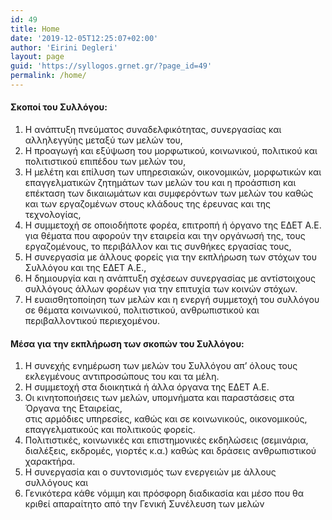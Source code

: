 ```yaml
---
id: 49
title: Home
date: '2019-12-05T12:25:07+02:00'
author: 'Eirini Degleri'
layout: page
guid: 'https://syllogos.grnet.gr/?page_id=49'
permalink: /home/
---
```


#### Σκοποί του Συλλόγου:

1. Η ανάπτυξη πνεύματος συναδελφικότητας, συνεργασίας και αλληλεγγύης μεταξύ των μελών του,
2. Η προαγωγή και εξύψωση του μορφωτικού, κοινωνικού, πολιτικού και πολιτιστικού επιπέδου των μελών του,
3. Η μελέτη και επίλυση των υπηρεσιακών, οικονομικών, μορφωτικών και επαγγελματικών ζητημάτων των μελών του και η προάσπιση και επέκταση των δικαιωμάτων και συμφερόντων των μελών του καθώς και των εργαζομένων στους κλάδους της έρευνας και της τεχνολογίας,
4. Η συμμετοχή σε οποιοδήποτε φορέα, επιτροπή ή όργανο της ΕΔΕΤ Α.Ε. για θέματα που αφορούν την εταιρεία και την οργάνωσή της, τους εργαζομένους, το περιβάλλον και τις συνθήκες εργασίας τους,
5. Η συνεργασία με άλλους φορείς για την εκπλήρωση των στόχων του Συλλόγου και της ΕΔΕΤ Α.Ε.,
6. Η δημιουργία και η ανάπτυξη σχέσεων συνεργασίας με αντίστοιχους συλλόγους άλλων φορέων για την επιτυχία των κοινών στόχων.
7. Η ευαισθητοποίηση των μελών και η ενεργή συμμετοχή του συλλόγου σε θέματα κοινωνικού, πολιτιστικού, ανθρωπιστικού και περιβαλλοντικού περιεχομένου.

#### Μέσα για την εκπλήρωση των σκοπών του Συλλόγου:

1. Η συνεχής ενημέρωση των μελών του Συλλόγου απ’ όλους τους εκλεγμένους αντιπροσώπους του και τα μέλη.
2. Η συμμετοχή στα διοικητικά ή άλλα όργανα της ΕΔΕΤ Α.Ε.
3. Οι κινητοποιήσεις των μελών, υπομνήματα και παραστάσεις στα Όργανα της Εταιρείας,  
    στις αρμόδιες υπηρεσίες, καθώς και σε κοινωνικούς, οικονομικούς, επαγγελματικούς και πολιτικούς φορείς.
4. Πολιτιστικές, κοινωνικές και επιστημονικές εκδηλώσεις (σεμινάρια, διαλέξεις, εκδρομές, γιορτές κ.α.) καθώς και δράσεις ανθρωπιστικού χαρακτήρα.
5. Η συνεργασία και ο συντονισμός των ενεργειών με άλλους συλλόγους και
6. Γενικότερα κάθε νόμιμη και πρόσφορη διαδικασία και μέσο που θα κριθεί απαραίτητο από την Γενική Συνέλευση των μελών